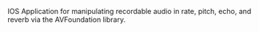 IOS Application for manipulating recordable audio in rate, pitch, echo, and reverb via the AVFoundation library. 
